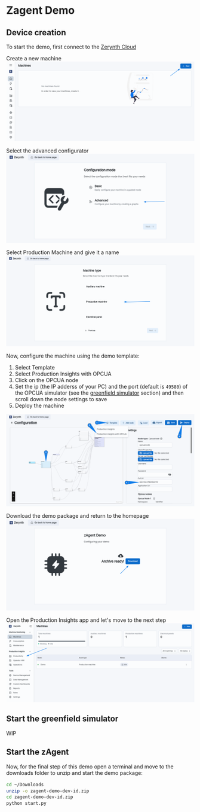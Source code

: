# Zagent Demo

## Device creation

To start the demo, first connect to the [Zerynth Cloud](https://cloud.zerynth.com)

Create a new machine
![create_new]

Select the advanced configurator
![select_adv]

Select Production Machine and give it a name
![select_prod]

Now, configure the machine using the demo template:

1. Select Template
2. Select Production Insights with OPCUA
3. Click on the OPCUA node
4. Set the ip (the IP adderss of your PC) and the port (default is `49580`) of the OPCUA simulator (see the [greenfield simulator](#start-the-greenfield-simulator) section) and then scroll down the node settings to save
5. Deploy the machine

![configure_node]

Download the demo package and return to the homepage
![download]

Open the Production Insights app and let's move to the next step 
![select_prod_dash]

## Start the greenfield simulator

WIP

## Start the zAgent

Now, for the final step of this demo open a terminal and move to the downloads folder to unzip and start the demo package:

```bash
cd ~/Downloads
unzip -o zagent-demo-dev-id.zip
cd zagent-demo-dev-id.zip
python start.py
```



[//]: #                   (Images)
[configure_node]: ../../img/ZagentDemo/configure_node.png 
[create_new]: ../../img/ZagentDemo/create_new.png 
[download]: ../../img/ZagentDemo/download.png 
[finish]: ../../img/ZagentDemo/finish.png 
[select_adv]: ../../img/ZagentDemo/select_adv.png 
[select_prod_dash]: ../../img/ZagentDemo/select_prod_dash.png 
[select_prod]: ../../img/ZagentDemo/select_prod.png 
[select_zagent]: ../../img/ZagentDemo/select_zagent.png
